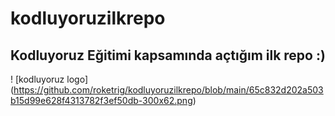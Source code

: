 # kodluyoruzilkrepo
## Kodluyoruz Eğitimi kapsamında açtığım ilk repo :)
! [kodluyoruz logo]
(https://github.com/roketrig/kodluyoruzilkrepo/blob/main/65c832d202a503b15d99e628f4313782f3ef50db-300x62.png)